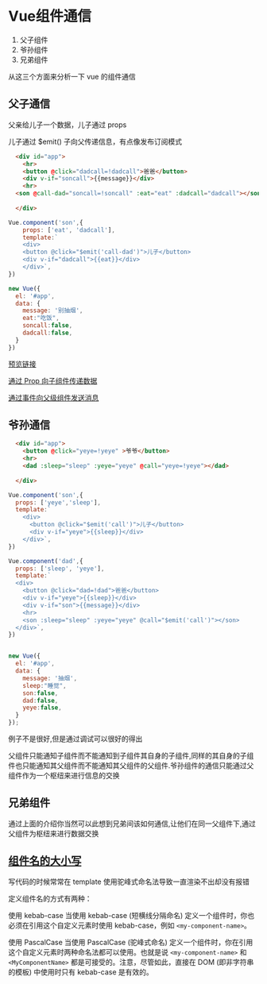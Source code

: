 <!-- ---
title: Vue组件通信
date: 2018/6/17 20:46:25
tags:
	- vue
	- JavaScript

--- -->
# Vue组件通信

1. 父子组件
2. 爷孙组件
3. 兄弟组件

从这三个方面来分析一下 vue 的组件通信

## 父子通信

父亲给儿子一个数据，儿子通过 props

儿子通过 $emit() 子向父传递信息，有点像发布订阅模式

<!--more-->

```HTML
  <div id="app">
    <hr>
    <button @click="dadcall=!dadcall">爸爸</button>
    <div v-if="soncall">{{message}}</div>
    <hr>
  <son @call-dad="soncall=!soncall" :eat="eat" :dadcall="dadcall"></son>
  
  </div>
```

```javascript
Vue.component('son',{
    props: ['eat', 'dadcall'],
	template:`
    <div>
    <button @click="$emit('call-dad')">儿子</button>
    <div v-if="dadcall">{{eat}}</div>
    </div>`,
})

new Vue({
  el: '#app',
  data: {
    message: '别抽烟',
    eat:"吃饭",
    soncall:false,
    dadcall:false,
  }
})
```

[预览链接](http://jsbin.com/xalirufihi/edit?html,js,output)

[通过 Prop 向子组件传递数据](https://cn.vuejs.org/v2/guide/components.html#%E9%80%9A%E8%BF%87-Prop-%E5%90%91%E5%AD%90%E7%BB%84%E4%BB%B6%E4%BC%A0%E9%80%92%E6%95%B0%E6%8D%AE)

[通过事件向父级组件发送消息](https://cn.vuejs.org/v2/guide/components.html#%E9%80%9A%E8%BF%87%E4%BA%8B%E4%BB%B6%E5%90%91%E7%88%B6%E7%BA%A7%E7%BB%84%E4%BB%B6%E5%8F%91%E9%80%81%E6%B6%88%E6%81%AF)

## 爷孙通信

```html
  <div id="app">
    <button @click="yeye=!yeye" >爷爷</button>
    <hr>
    <dad :sleep="sleep" :yeye="yeye" @call="yeye=!yeye"></dad>
  
  </div>
```

```javascript
Vue.component('son',{
  props: ['yeye','sleep'],
  template:`
    <div>
      <button @click="$emit('call')">儿子</button>
      <div v-if="yeye">{{sleep}}</div>
    </div>`,
})

Vue.component('dad',{
  props: ['sleep', 'yeye'],
  template:`
  <div>
    <button @click="dad=!dad">爸爸</button>
    <div v-if="yeye">{{sleep}}</div>
    <div v-if="son">{{message}}</div>
    <hr>
    <son :sleep="sleep" :yeye="yeye" @call="$emit('call')"></son>
  </div>`,
})


new Vue({
  el: '#app',
  data: {
    message: '抽烟',
    sleep:"睡觉",
    son:false,
    dad:false,
    yeye:false,
  }
});
```

例子不是很好,但是通过调试可以很好的得出

父组件只能通知子组件而不能通知到子组件其自身的子组件,同样的其自身的子组件也只能通知其父组件而不能通知其父组件的父组件.爷孙组件的通信只能通过父组件作为一个枢纽来进行信息的交换



## 兄弟组件

通过上面的介绍你当然可以此想到兄弟间该如何通信,让他们在同一父组件下,通过父组件为枢纽来进行数据交换



## [组件名的大小写](https://cn.vuejs.org/v2/guide/components-registration.html#%E7%BB%84%E4%BB%B6%E5%90%8D%E5%A4%A7%E5%B0%8F%E5%86%99)

写代码的时候常常在 template 使用驼峰式命名法导致一直渲染不出却没有报错

定义组件名的方式有两种：

使用 kebab-case
当使用 kebab-case (短横线分隔命名) 定义一个组件时，你也必须在引用这个自定义元素时使用 kebab-case，例如 `<my-component-name>`。

使用 PascalCase
当使用 PascalCase (驼峰式命名) 定义一个组件时，你在引用这个自定义元素时两种命名法都可以使用。也就是说 `<my-component-name>` 和 `<MyComponentName>` 都是可接受的。注意，尽管如此，直接在 DOM (即非字符串的模板) 中使用时只有 kebab-case 是有效的。

